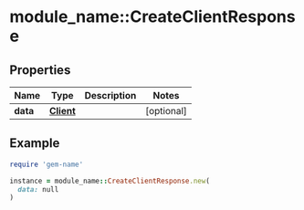 # module_name::CreateClientResponse

## Properties

| Name | Type | Description | Notes |
| ---- | ---- | ----------- | ----- |
| **data** | [**Client**](Client.md) |  | [optional] |

## Example

```ruby
require 'gem-name'

instance = module_name::CreateClientResponse.new(
  data: null
)
```

